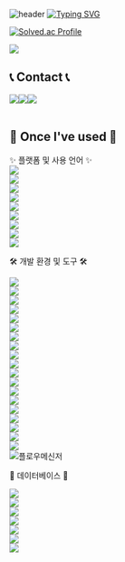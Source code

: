 ![header](https://capsule-render.vercel.app/api?type=waving&color=6994CDEE&text=&animation=twinkling&height=80)
[![Typing SVG](https://readme-typing-svg.demolab.com?font=Alkatra&weight=500&size=45&duration=3500&pause=3&color=000000&center=false&vCenter=false&multiline=true&repeat=true&width=1000&height=100&lines=Welcome+to+taeksin's+GitHub!👋)](https://git.io/typing-svg)

[![Solved.ac Profile](http://mazassumnida.wtf/api/v2/generate_badge?boj=yoyo3089)](https://solved.ac/yoyo3089/)

<a href="https://hits.seeyoufarm.com"><img src="https://hits.seeyoufarm.com/api/count/incr/badge.svg?url=https%3A%2F%2Fgithub.com%2Ftaeksin&count_bg=%2379C83D&title_bg=%2369655C&icon=iconify.svg&icon_color=%2377FF9F&title=GITHUB&edge_flat=false"/></a>

## 📞 Contact 📞
<div style="display:flex; flex-direction:row;">
    <a href="mailto:taeksin@gmail.com">
        <img src="https://img.shields.io/badge/Gmail-EA4335?style=for-the-badge&logo=Gmail&logoColor=white"> 
    </a>
    <a href="https://open.kakao.com/o/stVUzeYf">
        <img src="https://img.shields.io/badge/KakaoTalk-FFCD00?style=for-the-badge&logoColor=black&logo=KakaoTalk"> 
    </a>
    <a href="https://www.instagram.com/taek_god">
        <img src="https://img.shields.io/badge/Instagram-E4405F?style=for-the-badge&logo=Instagram&logoColor=white"> 
    </a>
</div><br>
    
## 🔨 Once I've used 🔨
<div style="display:flex; flex-direction:column; align-items:flex-start;">
    ✨ 플랫폼 및 사용 언어 ✨

<img src="https://img.shields.io/badge/Python-3776AB?style=for-the-badge&logo=Python&logoColor=white" />
<img src="https://img.shields.io/badge/Java-007396?style=for-the-badge&logo=OpenJDK&logoColor=white" />
<img src="https://img.shields.io/badge/React-61DAFB?style=for-the-badge&logo=React&logoColor=white" />
<img src="https://img.shields.io/badge/JavaScript-F7DF1E?style=for-the-badge&logo=JavaScript&logoColor=black" />
<img src="https://img.shields.io/badge/TypeScript-3178C6?style=for-the-badge&logo=TypeScript&logoColor=white" />
<img src="https://img.shields.io/badge/HTML5-E34F26?style=for-the-badge&logo=HTML5&logoColor=white" />
<img src="https://img.shields.io/badge/CSS3-1572B6?style=for-the-badge&logo=CSS3&logoColor=white" />
<img src="https://img.shields.io/badge/TensorFlow-FF6F00?style=for-the-badge&logo=TensorFlow&logoColor=white" />
<img src="https://img.shields.io/badge/PyTorch-EE4C2C?style=for-the-badge&logo=PyTorch&logoColor=white" />

🛠 개발 환경 및 도구 🛠

<img src="https://img.shields.io/badge/Selenium-43B02A?style=for-the-badge&logo=Selenium&logoColor=white" />
<img src="https://img.shields.io/badge/ChromeDriver-4285F4?style=for-the-badge&logo=Google-Chrome&logoColor=white" />
<img src="https://img.shields.io/badge/Firebase-FFCA28?style=for-the-badge&logo=Firebase&logoColor=white" />
<img src="https://img.shields.io/badge/SpringBoot-6DB33F?style=for-the-badge&logo=SpringBoot&logoColor=white" />
<img src="https://img.shields.io/badge/Spring Security-6DB33F?style=for-the-badge&logo=Spring Security&logoColor=white" />
<img src="https://img.shields.io/badge/Flask-000000?style=for-the-badge&logo=Flask&logoColor=white" />
<img src="https://img.shields.io/badge/Jupyter-F37626?style=for-the-badge&logo=Jupyter&logoColor=white" />
<img src="https://img.shields.io/badge/conda-44A833?style=for-the-badge&logo=Anaconda&logoColor=white" />
<img src="https://img.shields.io/badge/venv-4B8BBE?style=for-the-badge&logo=Python&logoColor=white" />
<img src="https://img.shields.io/badge/EC2-FF9900?style=for-the-badge&logo=Amazon-EC2&logoColor=white" />
<img src="https://img.shields.io/badge/Visual_Studio_Code-0078D7?style=for-the-badge&logo=Visual-Studio-Code&logoColor=white" />
<img src="https://img.shields.io/badge/Android_Studio-3DDC84?style=for-the-badge&logo=Android-Studio&logoColor=white" />
<img src="https://img.shields.io/badge/PyCharm-000000?style=for-the-badge&logo=PyCharm&logoColor=white" />
<img src="https://img.shields.io/badge/GitHub-181717?style=for-the-badge&logo=GitHub&logoColor=white" />
<img src="https://img.shields.io/badge/Cursor-000000?style=for-the-badge&logo=cursor&logoColor=white" />
<img src="https://img.shields.io/badge/Jenkins-D24939?style=for-the-badge&logo=Jenkins&logoColor=white" />
<img src="https://img.shields.io/badge/Gradle-02303A?style=for-the-badge&logo=Gradle&logoColor=white" />
<img src="https://img.shields.io/badge/Bootstrap-7952B3?style=for-the-badge&logo=Bootstrap&logoColor=white" />
<img src="https://img.shields.io/badge/Tailwind_CSS-06B6D4?style=for-the-badge&logo=Tailwind-CSS&logoColor=white" />
<img src="https://img.shields.io/badge/%ED%94%8C%EB%A1%9C%EC%9D%B4%EB%A9%94%EC%8B%9C%EB%84%88-FF6B6B?style=for-the-badge&logo=messenger&logoColor=white" title="플로우메신저" />

🎨 데이터베이스 🎨

<img src="https://img.shields.io/badge/MySQL-4479A1?style=for-the-badge&logo=MySQL&logoColor=white" />
<img src="https://img.shields.io/badge/Microsoft_SQL_Server-CC2927?style=for-the-badge&logo=microsoftsqlserver&logoColor=white" />
<img src="https://img.shields.io/badge/PostgreSQL-336791?style=for-the-badge&logo=PostgreSQL&logoColor=white" />
<img src="https://img.shields.io/badge/Faiss-0B9FDE?style=for-the-badge&logo=faiss&logoColor=white" />
<img src="https://img.shields.io/badge/pgvector-00758F?style=for-the-badge&logo=postgresql&logoColor=white" />
<img src="https://img.shields.io/badge/Notion-000000?style=for-the-badge&logo=notion&logoColor=white" />
<img src="https://img.shields.io/badge/Proxy-000000?style=for-the-badge&logo=proxy&logoColor=white" />

</div>


<!--
**taeksin/taeksin** is a ✨ _special_ ✨ repository because its `README.md` (this file) appears on your GitHub profile.

Here are some ideas to get you started:

- 🔭 I’m currently working on ...
- 🌱 I’m currently learning ...
- 👯 I’m looking to collaborate on ...
- 🤔 I’m looking for help with ...
- 💬 Ask me about ...
- 📫 How to reach me: ...
- 😄 Pronouns: ...
- ⚡ Fun fact: ...
-->
